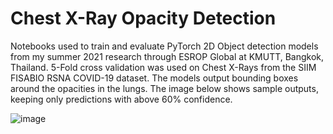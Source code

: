 # Chest X-Ray Opacity Detection

Notebooks used to train and evaluate PyTorch 2D Object detection models from my summer 2021 research through ESROP Global at KMUTT, Bangkok, Thailand. 5-Fold cross validation was used on Chest X-Rays from the SIIM FISABIO RSNA COVID-19 dataset. The models output bounding boxes around the opacities in the lungs. The image below shows sample outputs, keeping only predictions with above 60% confidence.

![image](https://user-images.githubusercontent.com/69114450/147623539-fc0d8851-f09a-485d-b5cf-7b07c74ccc36.png)
